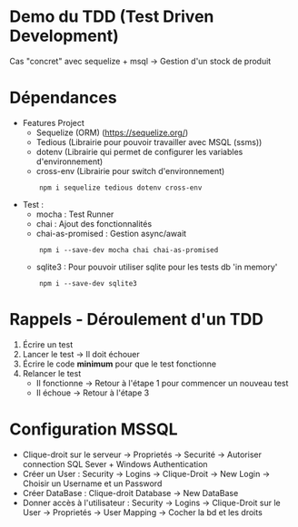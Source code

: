 # Demo du TDD (Test Driven Development)
Cas "concret" avec sequelize + msql → Gestion d'un stock de produit

# Dépendances
- Features Project
    - Sequelize (ORM) (https://sequelize.org/)
    - Tedious (Librairie pour pouvoir travailler avec MSQL (ssms))
    - dotenv (Librairie qui permet de configurer les variables d'environnement)
    - cross-env (Librairie pour switch d'environnement)
    ```
        npm i sequelize tedious dotenv cross-env
    ```
- Test :
    - mocha : Test Runner
    - chai : Ajout des fonctionnalités
    - chai-as-promised : Gestion async/await
    ```
        npm i --save-dev mocha chai chai-as-promised
    ```
    - sqlite3 : Pour pouvoir utiliser sqlite pour les tests db 'in memory'
    ```
        npm i --save-dev sqlite3
    ```
# Rappels - Déroulement d'un TDD
1) Écrire un test
2) Lancer le test -> Il doit échouer
3) Écrire le code **minimum** pour que le test fonctionne
4) Relancer le test
    - Il fonctionne -> Retour à l'étape 1 pour commencer un nouveau test
    - Il échoue -> Retour à l'étape 3

# Configuration MSSQL
- Clique-droit sur le serveur -> Proprietés -> Securité -> Autoriser connection SQL Sever + Windows Authentication 
- Créer un User : Security -> Logins -> Clique-Droit -> New Login -> Choisir un Username et un Password
- Créer DataBase : Clique-droit Database -> New DataBase
- Donner accès à l'utilisateur :  Security -> Logins ->  Clique-Droit sur le User -> Proprietés -> User Mapping -> Cocher la bd et les droits